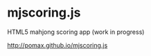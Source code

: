 mjscoring.js
============

HTML5 mahjong scoring app (work in progress)

http://pomax.github.io/mjscoring.js

